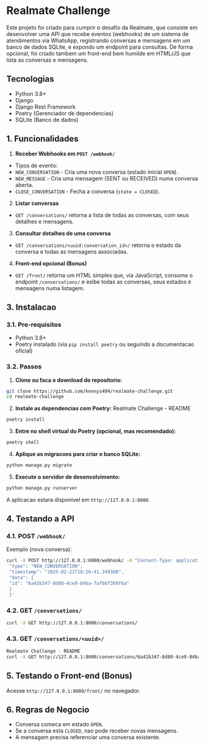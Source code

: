 
# Realmate Challenge
Este projeto foi criado para cumprir o desafio da Realmate, que consiste em desenvolver uma API que recebe eventos
(webhooks) de um sistema de atendimentos via WhatsApp, registrando conversas e mensagens em um banco de
dados SQLite, e expondo um endpoint para consultas. De forma opcional, foi criado tambem um front-end bem humilde em
HTML/JS que lista as conversas e mensagens.
## Tecnologias
- Python 3.8+
- Django
- Django Rest Framework
- Poetry (Gerenciador de dependencias)
- SQLite (Banco de dados)
## 1. Funcionalidades
1. **Receber Webhooks em `POST /webhook/`**
 - Tipos de evento:
 - `NEW_CONVERSATION` - Cria uma nova conversa (estado inicial `OPEN`).
 - `NEW_MESSAGE` - Cria uma mensagem (SENT ou RECEIVED) numa conversa aberta.
 - `CLOSE_CONVERSATION` - Fecha a conversa (`state = CLOSED`).
2. **Listar conversas**
 - `GET /conversations/` retorna a lista de todas as conversas, com seus detalhes e mensagens.
3. **Consultar detalhes de uma conversa**
 - `GET /conversations/<uuid:conversation_id>/` retorna o estado da conversa e todas as mensagens associadas.
4. **Front-end opcional (Bonus)**
 - `GET /front/` retorna um HTML simples que, via JavaScript, consome o endpoint `/conversations/` e exibe todas as
conversas, seus estados e mensagens numa listagem.
## 3. Instalacao
### 3.1. Pre-requisitos
- Python 3.8+
- Poetry instalado (via `pip install poetry` ou seguindo a documentacao oficial)
### 3.2. Passos
1. **Clone ou faca o download do repositorio:**
 ```bash
 git clone https://github.com/kennys404/realmate-challenge.git
 cd realmate-challenge
 ```
2. **Instale as dependencias com Poetry:**
Realmate Challenge - README
 ```bash
 poetry install
 ```
3. **Entre no shell virtual do Poetry (opcional, mas recomendado):**
 ```bash
 poetry shell
 ```
4. **Aplique as migracoes para criar o banco SQLite:**
 ```bash
 python manage.py migrate
 ```
5. **Execute o servidor de desenvolvimento:**
 ```bash
 python manage.py runserver
 ```
 A aplicacao estara disponivel em `http://127.0.0.1:8000`.
## 4. Testando a API
### 4.1. POST `/webhook/`
Exemplo (nova conversa):
```bash
curl -X POST http://127.0.0.1:8000/webhook/ -H "Content-Type: application/json" -d '{
 "type": "NEW_CONVERSATION",
 "timestamp": "2025-02-21T10:20:41.349308",
 "data": {
 "id": "6a41b347-8d80-4ce9-84ba-7af66f369f6a"
 }
 }'
```
### 4.2. GET `/conversations/`
```bash
curl -X GET http://127.0.0.1:8000/conversations/
```
### 4.3. GET `/conversations/<uuid>/`
```bash
Realmate Challenge - README
curl -X GET http://127.0.0.1:8000/conversations/6a41b347-8d80-4ce9-84ba-7af66f369f6a/
```
## 5. Testando o Front-end (Bonus)
Acesse `http://127.0.0.1:8000/front/` no navegador.
## 6. Regras de Negocio
- Conversa comeca em estado `OPEN`.
- Se a conversa esta `CLOSED`, nao pode receber novas mensagens.
- A mensagem precisa referenciar uma conversa existente.

